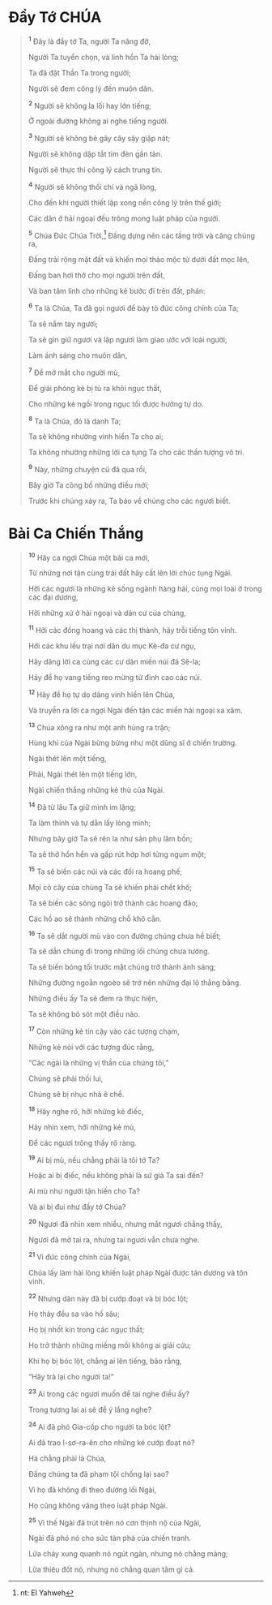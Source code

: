 # Ðầy Tớ CHÚA

> <sup><b>1</b></sup> Ðây là đầy tớ Ta, người Ta nâng đỡ,
>
> Người Ta tuyển chọn, và linh hồn Ta hài lòng;
>
> Ta đã đặt Thần Ta trong người;
>
> Người sẽ đem công lý đến muôn dân.
>
> <sup><b>2</b></sup> Người sẽ không la lối hay lớn tiếng;
>
> Ở ngoài đường không ai nghe tiếng người.
>
> <sup><b>3</b></sup> Người sẽ không bẻ gãy cây sậy giập nát;
>
> Người sẽ không dập tắt tim đèn gần tàn.
>
> Người sẽ thực thi công lý cách trung tín.
>
> <sup><b>4</b></sup> Người sẽ không thối chí và ngã lòng,
>
> Cho đến khi người thiết lập xong nền công lý trên thế giới;
>
> Các dân ở hải ngoại đều trông mong luật pháp của người.
>
> <sup><b>5</b></sup> Chúa Ðức Chúa Trời,[^1-ca41cfb3-2499-4044-820a-0a43cde81de4] Ðấng dựng nên các tầng trời và căng chúng ra,
>
> Ðấng trải rộng mặt đất và khiến mọi thảo mộc từ dưới đất mọc lên,
>
> Ðấng ban hơi thở cho mọi người trên đất,
>
> Và ban tâm linh cho những kẻ bước đi trên đất, phán:
>
> <sup><b>6</b></sup> Ta là Chúa, Ta đã gọi ngươi để bày tỏ đức công chính của Ta;
>
> Ta sẽ nắm tay ngươi;
>
> Ta sẽ gìn giữ ngươi và lập ngươi làm giao ước với loài người,
>
> Làm ánh sáng cho muôn dân,
>
> <sup><b>7</b></sup> Ðể mở mắt cho người mù,
>
> Ðể giải phóng kẻ bị tù ra khỏi ngục thất,
>
> Cho những kẻ ngồi trong ngục tối được hưởng tự do.
>
> <sup><b>8</b></sup> Ta là Chúa, đó là danh Ta;
>
> Ta sẽ không nhường vinh hiển Ta cho ai;
>
> Ta không nhường những lời ca tụng Ta cho các thần tượng vô tri.
>
> <sup><b>9</b></sup> Này, những chuyện cũ đã qua rồi,
>
> Bây giờ Ta công bố những điều mới;
>
> Trước khi chúng xảy ra, Ta báo về chúng cho các ngươi biết.

# Bài Ca Chiến Thắng

> <sup><b>10</b></sup> Hãy ca ngợi Chúa một bài ca mới,
>
> Từ những nơi tận cùng trái đất hãy cất lên lời chúc tụng Ngài.
>
> Hỡi các ngươi là những kẻ sống ngành hàng hải, cùng mọi loài ở trong các đại dương,
>
> Hỡi những xứ ở hải ngoại và dân cư của chúng,
>
> <sup><b>11</b></sup> Hỡi các đồng hoang và các thị thành, hãy trỗi tiếng tôn vinh.
>
> Hỡi các khu lều trại nơi dân du mục Kê-đa cư ngụ,
>
> Hãy dâng lời ca cùng các cư dân miền núi đá Sê-la;
>
> Hãy để họ vang tiếng reo mừng từ đỉnh cao các núi.
>
> <sup><b>12</b></sup> Hãy để họ tự do dâng vinh hiển lên Chúa,
>
> Và truyền ra lời ca ngợi Ngài đến tận các miền hải ngoại xa xăm.
>
> <sup><b>13</b></sup> Chúa xông ra như một anh hùng ra trận;
>
> Hùng khí của Ngài bừng bừng như một dũng sĩ ở chiến trường.
>
> Ngài thét lên một tiếng,
>
> Phải, Ngài thét lên một tiếng lớn,
>
> Ngài chiến thắng những kẻ thù của Ngài.
>
> <sup><b>14</b></sup> Ðã từ lâu Ta giữ mình im lặng;
>
> Ta làm thinh và tự dằn lấy lòng mình;
>
> Nhưng bây giờ Ta sẽ rên la như sản phụ lâm bồn;
>
> Ta sẽ thở hổn hển và gấp rút hớp hơi từng ngụm một;
>
> <sup><b>15</b></sup> Ta sẽ biến các núi và các đồi ra hoang phế;
>
> Mọi cỏ cây của chúng Ta sẽ khiến phải chết khô;
>
> Ta sẽ biến các sông ngòi trở thành các hoang đảo;
>
> Các hồ ao sẽ thành những chỗ khô cằn.
>
> <sup><b>16</b></sup> Ta sẽ dắt người mù vào con đường chúng chưa hề biết;
>
> Ta sẽ dẫn chúng đi trong những lối chúng chưa tường.
>
> Ta sẽ biến bóng tối trước mặt chúng trở thành ánh sáng;
>
> Những đường ngoằn ngoèo sẽ trở nên những đại lộ thẳng bằng.
>
> Những điều ấy Ta sẽ đem ra thực hiện,
>
> Ta sẽ không bỏ sót một điều nào.
>
> <sup><b>17</b></sup> Còn những kẻ tin cậy vào các tượng chạm,
>
> Những kẻ nói với các tượng đúc rằng,
>
> “Các ngài là những vị thần của chúng tôi,”
>
> Chúng sẽ phải thối lui,
>
> Chúng sẽ bị nhục nhã ê chề.
>
> <sup><b>18</b></sup> Hãy nghe rõ, hỡi những kẻ điếc,
>
> Hãy nhìn xem, hỡi những kẻ mù,
>
> Ðể các ngươi trông thấy rõ ràng.
>
> <sup><b>19</b></sup> Ai bị mù, nếu chẳng phải là tôi tớ Ta?
>
> Hoặc ai bị điếc, nếu không phải là sứ giả Ta sai đến?
>
> Ai mù như người tận hiến cho Ta?
>
> Và ai bị đui như đầy tớ Chúa?
>
> <sup><b>20</b></sup> Ngươi đã nhìn xem nhiều, nhưng mắt ngươi chẳng thấy,
>
> Ngươi đã mở tai ra, nhưng tai ngươi vẫn chưa nghe.
>
> <sup><b>21</b></sup> Vì đức công chính của Ngài,
>
> Chúa lấy làm hài lòng khiến luật pháp Ngài được tán dương và tôn vinh.
>
> <sup><b>22</b></sup> Nhưng dân này đã bị cướp đoạt và bị bóc lột;
>
> Họ thảy đều sa vào hố sâu;
>
> Họ bị nhốt kín trong các ngục thất;
>
> Họ trở thành những miếng mồi không ai giải cứu;
>
> Khi họ bị bóc lột, chẳng ai lên tiếng, bảo rằng,
>
> “Hãy trả lại cho người ta!”
>
> <sup><b>23</b></sup> Ai trong các ngươi muốn để tai nghe điều ấy?
>
> Trong tương lai ai sẽ để ý lắng nghe?
>
> <sup><b>24</b></sup> Ai đã phó Gia-cốp cho người ta bóc lột?
>
> Ai đã trao I-sơ-ra-ên cho những kẻ cướp đoạt nó?
>
> Há chẳng phải là Chúa,
>
> Ðấng chúng ta đã phạm tội chống lại sao?
>
> Vì họ đã không đi theo đường lối Ngài,
>
> Họ cũng không vâng theo luật pháp Ngài.
>
> <sup><b>25</b></sup> Vì thế Ngài đã trút trên nó cơn thịnh nộ của Ngài,
>
> Ngài đã phó nó cho sức tàn phá của chiến tranh.
>
> Lửa cháy xung quanh nó ngút ngàn, nhưng nó chẳng màng;
>
> Lửa thiêu đốt nó, nhưng nó chẳng quan tâm gì cả.

[^1-ca41cfb3-2499-4044-820a-0a43cde81de4]: nt: El Yahweh
